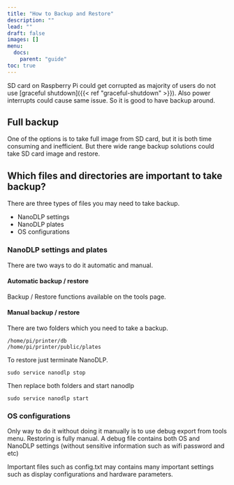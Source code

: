 ```yaml
---
title: "How to Backup and Restore"
description: ""
lead: ""
draft: false
images: []
menu: 
  docs:
    parent: "guide"
toc: true
---
```


SD card on Raspberry Pi could get corrupted as majority of users do not use [graceful shutdown]({{< ref "graceful-shutdown" >}}). Also power interrupts could cause same issue. So it is good to have backup around.

## Full backup

One of the options is to take full image from SD card, but it is both time consuming and inefficient. But there wide range backup solutions could take SD card image and restore.

## Which files and directories are important to take backup?

There are three types of files you may need to take backup.

* NanoDLP settings
* NanoDLP plates
* OS configurations

### NanoDLP settings and plates

There are two ways to do it automatic and manual.

#### Automatic backup / restore

Backup / Restore functions available on the tools page.

#### Manual backup / restore

There are two folders which you need to take a backup.

```
/home/pi/printer/db
/home/pi/printer/public/plates
```

To restore just terminate NanoDLP.

```
sudo service nanodlp stop
```

Then replace both folders and start nanodlp

```
sudo service nanodlp start
```

### OS configurations

Only way to do it without doing it manually is to use debug export from tools menu. Restoring is fully manual.
A debug file contains both OS and NanoDLP settings (without sensitive information such as wifi password and etc)

Important files such as config.txt may contains many important settings such as display configurations and hardware parameters. 
